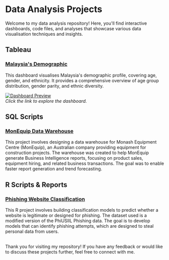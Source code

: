 # Data Analysis Projects

Welcome to my data analysis repository! Here, you'll find interactive dashboards, code files, and analyses that showcase various data visualisation techniques and insights.

## Tableau

### [Malaysia's Demographic](https://public.tableau.com/app/profile/yong.jy/viz/DataVisualisation1_17248662338500/Dashboard1)  
This dashboard visualises Malaysia's demographic profile, covering age, gender, and ethnicity. It provides a comprehensive overview of age group distribution, gender parity, and ethnic diversity.  

[![Dashboard Preview](https://i.postimg.cc/prB4sFR0/Dashboard-1.png)](https://public.tableau.com/app/profile/yong.jy/viz/DataVisualisation1_17248662338500/Dashboard1)  
*Click the link to explore the dashboard.*


## SQL Scripts

### [MonEquip Data Warehouse](https://github.com/CherylynYong/Data-Visualisation/blob/main/data_warehouse.sql)  
This project involves designing a data warehouse for Monash Equipment Centre (MonEquip), an Australian company providing equipment for construction projects. The warehouse was created to help MonEquip generate Business Intelligence reports, focusing on product sales, equipment hiring, and related business transactions. The goal was to enable faster report generation and trend forecasting.


## R Scripts & Reports

### [Phishing Website Classification](https://github.com/CherylynYong/Data-Visualisation/blob/main/data_preprocessing_modelling.pdf)  
This R project involves building classification models to predict whether a website is legitimate or designed for phishing. The dataset used is a modified version of the PhiUSIIL Phishing data. The goal is to develop models that can identify phishing attempts, which are designed to steal personal data from users.

<br />
Thank you for visiting my repository!  
If you have any feedback or would like to discuss these projects further, feel free to connect with me.
